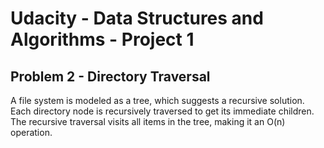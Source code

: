 # Udacity - Data Structures and Algorithms - Project 1

## Problem 2 - Directory Traversal

A file system is modeled as a tree, which suggests a recursive solution. Each directory node is recursively traversed
to get its immediate children. The recursive traversal visits all items in the tree, making it an O(n) operation.
